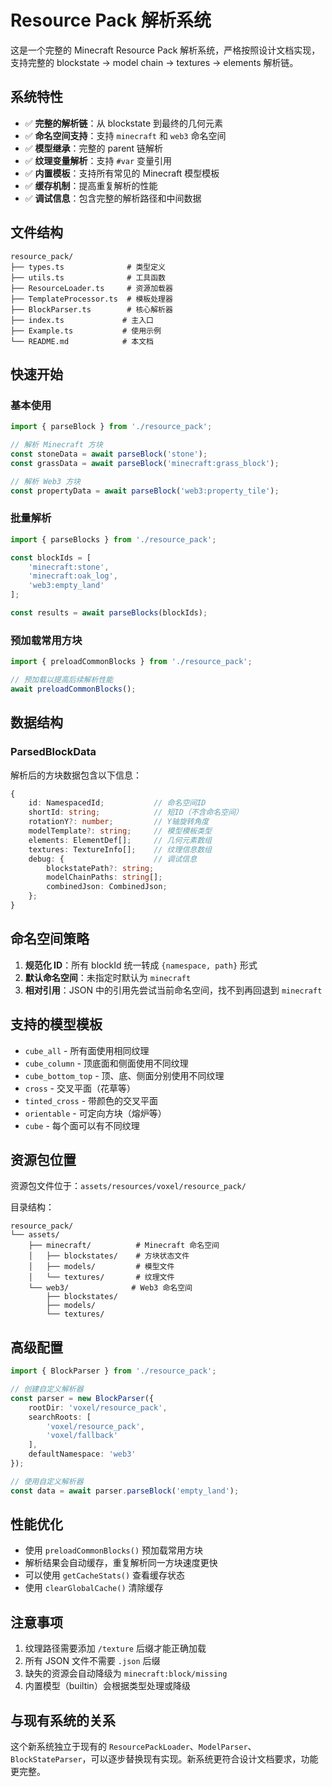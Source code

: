 # Resource Pack 解析系统

这是一个完整的 Minecraft Resource Pack 解析系统，严格按照设计文档实现，支持完整的 blockstate → model chain → textures → elements 解析链。

## 系统特性

- ✅ **完整的解析链**：从 blockstate 到最终的几何元素
- ✅ **命名空间支持**：支持 `minecraft` 和 `web3` 命名空间
- ✅ **模型继承**：完整的 parent 链解析
- ✅ **纹理变量解析**：支持 `#var` 变量引用
- ✅ **内置模板**：支持所有常见的 Minecraft 模型模板
- ✅ **缓存机制**：提高重复解析的性能
- ✅ **调试信息**：包含完整的解析路径和中间数据

## 文件结构

```
resource_pack/
├── types.ts              # 类型定义
├── utils.ts              # 工具函数
├── ResourceLoader.ts     # 资源加载器
├── TemplateProcessor.ts  # 模板处理器
├── BlockParser.ts        # 核心解析器
├── index.ts             # 主入口
├── Example.ts           # 使用示例
└── README.md            # 本文档
```

## 快速开始

### 基本使用

```typescript
import { parseBlock } from './resource_pack';

// 解析 Minecraft 方块
const stoneData = await parseBlock('stone');
const grassData = await parseBlock('minecraft:grass_block');

// 解析 Web3 方块
const propertyData = await parseBlock('web3:property_tile');
```

### 批量解析

```typescript
import { parseBlocks } from './resource_pack';

const blockIds = [
    'minecraft:stone',
    'minecraft:oak_log',
    'web3:empty_land'
];

const results = await parseBlocks(blockIds);
```

### 预加载常用方块

```typescript
import { preloadCommonBlocks } from './resource_pack';

// 预加载以提高后续解析性能
await preloadCommonBlocks();
```

## 数据结构

### ParsedBlockData

解析后的方块数据包含以下信息：

```typescript
{
    id: NamespacedId;           // 命名空间ID
    shortId: string;            // 短ID（不含命名空间）
    rotationY?: number;         // Y轴旋转角度
    modelTemplate?: string;     // 模型模板类型
    elements: ElementDef[];     // 几何元素数组
    textures: TextureInfo[];    // 纹理信息数组
    debug: {                    // 调试信息
        blockstatePath?: string;
        modelChainPaths: string[];
        combinedJson: CombinedJson;
    };
}
```

## 命名空间策略

1. **规范化 ID**：所有 blockId 统一转成 `{namespace, path}` 形式
2. **默认命名空间**：未指定时默认为 `minecraft`
3. **相对引用**：JSON 中的引用先尝试当前命名空间，找不到再回退到 `minecraft`

## 支持的模型模板

- `cube_all` - 所有面使用相同纹理
- `cube_column` - 顶底面和侧面使用不同纹理
- `cube_bottom_top` - 顶、底、侧面分别使用不同纹理
- `cross` - 交叉平面（花草等）
- `tinted_cross` - 带颜色的交叉平面
- `orientable` - 可定向方块（熔炉等）
- `cube` - 每个面可以有不同纹理

## 资源包位置

资源包文件位于：`assets/resources/voxel/resource_pack/`

目录结构：
```
resource_pack/
└── assets/
    ├── minecraft/          # Minecraft 命名空间
    │   ├── blockstates/    # 方块状态文件
    │   ├── models/         # 模型文件
    │   └── textures/       # 纹理文件
    └── web3/              # Web3 命名空间
        ├── blockstates/
        ├── models/
        └── textures/
```

## 高级配置

```typescript
import { BlockParser } from './resource_pack';

// 创建自定义解析器
const parser = new BlockParser({
    rootDir: 'voxel/resource_pack',
    searchRoots: [
        'voxel/resource_pack',
        'voxel/fallback'
    ],
    defaultNamespace: 'web3'
});

// 使用自定义解析器
const data = await parser.parseBlock('empty_land');
```

## 性能优化

- 使用 `preloadCommonBlocks()` 预加载常用方块
- 解析结果会自动缓存，重复解析同一方块速度更快
- 可以使用 `getCacheStats()` 查看缓存状态
- 使用 `clearGlobalCache()` 清除缓存

## 注意事项

1. 纹理路径需要添加 `/texture` 后缀才能正确加载
2. 所有 JSON 文件不需要 `.json` 后缀
3. 缺失的资源会自动降级为 `minecraft:block/missing`
4. 内置模型（builtin）会根据类型处理或降级

## 与现有系统的关系

这个新系统独立于现有的 `ResourcePackLoader`、`ModelParser`、`BlockStateParser`，可以逐步替换现有实现。新系统更符合设计文档要求，功能更完整。
